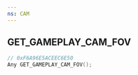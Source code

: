 ```yaml
---
ns: CAM
---
```

## GET_GAMEPLAY_CAM_FOV

```c
// 0xF6A96E5ACEEC6E50
Any GET_GAMEPLAY_CAM_FOV();
```

